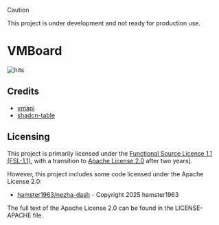 > [!CAUTION]
> This project is under development and not ready for production use.

# VMBoard

![hits](https://hits.aprilnea.com/hits?url=https://github.com/AprilNEA/VMBoard)

## Credits

- [vmapi](https://github.com/AprilNEA/vmapi)
- [shadcn-table](https://github.com/sadmann7/shadcn-table)


## Licensing

This project is primarily licensed under the [Functional Source License 1.1 (FSL-1.1)](./LICENSE.md),
with a transition to [Apache License 2.0](./LICENSE-APACHE) after two years].

However, this project includes some code licensed under the Apache License 2.0:
- [hamster1963/nezha-dash](https://github.com/hamster1963/nezha-dash) - Copyright 2025 hamster1963

The full text of the Apache License 2.0 can be found in the LICENSE-APACHE file.